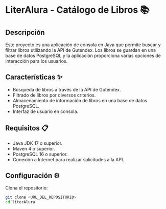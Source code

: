 # LiterAlura - Catálogo de Libros 📚

## Descripción

Este proyecto es una aplicación de consola en Java que permite buscar y filtrar libros utilizando la API de Gutendex. Los libros se guardan en una base de datos PostgreSQL y la aplicación proporciona varias opciones de interacción para los usuarios.

## Características ✨

- Búsqueda de libros a través de la API de Gutendex.
- Filtrado de libros por diversos criterios.
- Almacenamiento de información de libros en una base de datos PostgreSQL.
- Interfaz de usuario en consola.

## Requisitos 📋

- Java JDK 17 o superior.
- Maven 4 o superior.
- PostgreSQL 16 o superior.
- Conexión a Internet para realizar solicitudes a la API.

## Configuración ⚙️

Clona el repositorio:
```sh
git clone <URL_DEL_REPOSITORIO>
cd literAlura

